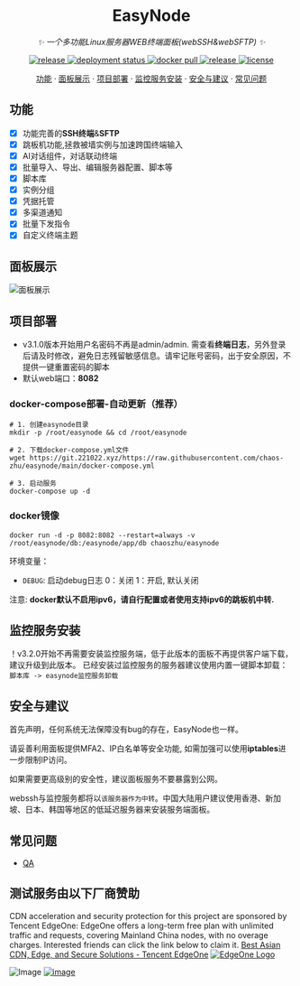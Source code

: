 <div align="center">

# EasyNode

_✨ 一个多功能Linux服务器WEB终端面板(webSSH&webSFTP) ✨_

</div>

<p align="center">
  <a href="https://github.com/chaos-zhu/easynode/releases/latest">
    <img src="https://img.shields.io/github/v/release/chaos-zhu/easynode?color=brightgreen" alt="release">
  </a>
  <a href="https://github.com/chaos-zhu/easynode/actions">
    <img src="https://img.shields.io/github/actions/workflow/status/chaos-zhu/easynode/docker-builder.yml?branch=main" alt="deployment status">
  </a>
  <a href="https://hub.docker.com/repository/docker/chaoszhu/easynode">
    <img src="https://img.shields.io/docker/pulls/chaoszhu/easynode?color=brightgreen" alt="docker pull">
  </a>
  <a href="https://github.com/chaos-zhu/easynode/releases/latest">
    <img src="https://img.shields.io/github/downloads/chaos-zhu/easynode/total?color=brightgreen&include_prereleases" alt="release">
  </a>
  <a href="https://raw.githubusercontent.com/chaos-zhu/easynode/main/LICENSE">
    <img src="https://img.shields.io/github/license/chaos-zhu/easynode?color=brightgreen" alt="license">
  </a>
</p>

<p align="center">
  <a href="#功能">功能</a>
  ·
  <a href="#面板展示">面板展示</a>
  ·
  <a href="#项目部署">项目部署</a>
  ·
  <a href="#监控服务安装">监控服务安装</a>
  ·
  <a href="#安全与建议">安全与建议</a>
  ·
  <a href="#常见问题">常见问题</a>
</p>

## 功能

+ [x] 功能完善的**SSH终端**&**SFTP**
+ [x] 跳板机功能,拯救被墙实例与加速跨国终端输入
+ [x] AI对话组件，对话联动终端
+ [x] 批量导入、导出、编辑服务器配置、脚本等
+ [x] 脚本库
+ [x] 实例分组
+ [x] 凭据托管
+ [x] 多渠道通知
+ [x] 批量下发指令
+ [x] 自定义终端主题

## 面板展示

![面板展示](./doc_images/merge.gif)

## 项目部署

- v3.1.0版本开始用户名密码不再是admin/admin. 需查看**终端日志**，另外登录后请及时修改，避免日志残留敏感信息。请牢记账号密码，出于安全原因，不提供一键重置密码的脚本
- 默认web端口：**8082**


### docker-compose部署-自动更新（推荐）

```shell
# 1. 创建easynode目录
mkdir -p /root/easynode && cd /root/easynode

# 2. 下载docker-compose.yml文件
wget https://git.221022.xyz/https://raw.githubusercontent.com/chaos-zhu/easynode/main/docker-compose.yml

# 3. 启动服务
docker-compose up -d
```


### docker镜像

```shell
docker run -d -p 8082:8082 --restart=always -v /root/easynode/db:/easynode/app/db chaoszhu/easynode
```

环境变量：
- `DEBUG`: 启动debug日志 0：关闭 1：开启, 默认关闭

注意: **docker默认不启用ipv6，请自行配置或者使用支持ipv6的跳板机中转.**

## 监控服务安装

！v3.2.0开始不再需要安装监控服务端，低于此版本的面板不再提供客户端下载，建议升级到此版本。
已经安装过监控服务的服务器建议使用内置一键脚本卸载：`脚本库 -> easynode监控服务卸载`

## 安全与建议

首先声明，任何系统无法保障没有bug的存在，EasyNode也一样。

请妥善利用面板提供MFA2、IP白名单等安全功能, 如需加强可以使用**iptables**进一步限制IP访问。

如果需要更高级别的安全性，建议面板服务不要暴露到公网。

webssh与监控服务都将以`该服务器作为中转`。中国大陆用户建议使用香港、新加坡、日本、韩国等地区的低延迟服务器来安装服务端面板。

## 常见问题

- [QA](./Q%26A.md)

## 测试服务由以下厂商赞助

CDN acceleration and security protection for this project are sponsored by Tencent EdgeOne: EdgeOne offers a long-term free plan with unlimited traffic and requests, covering Mainland China nodes, with no overage charges. Interested friends can click the link below to claim it. [Best Asian CDN, Edge, and Secure Solutions - Tencent EdgeOne](https://edgeone.ai/zh?from=github)
[![EdgeOne Logo](https://edgeone.ai/media/34fe3a45-492d-4ea4-ae5d-ea1087ca7b4b.png)](https://edgeone.ai/?from=github)


![Image](https://github.com/user-attachments/assets/a50409e4-9394-4a59-a125-18ffe64c5fb0) [![image](https://img.shields.io/badge/NodeSupport-YXVM-red)](https://yxvm.com/)


